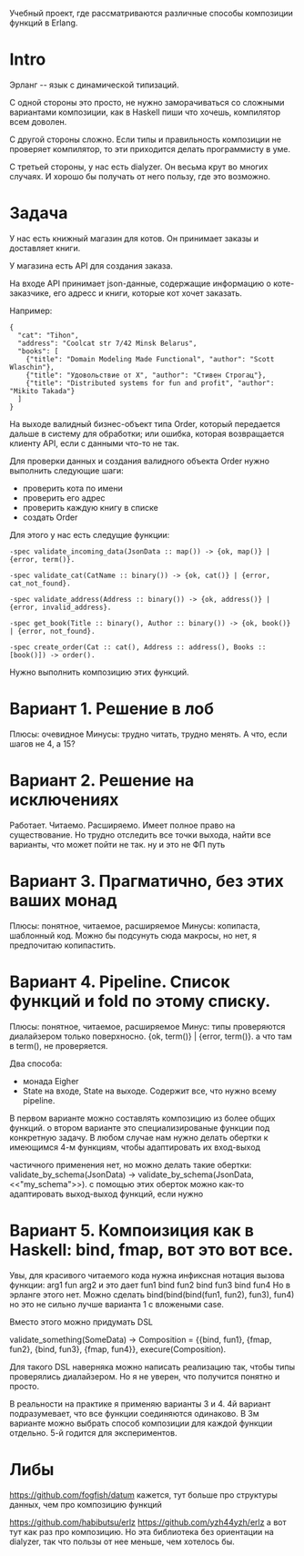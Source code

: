 Учебный проект, где рассматриваются различные способы композиции функций в Erlang.

# Intro

Эрланг -- язык с динамической типизаций.

С одной стороны это просто, не нужно заморачиваться со сложными вариантами композиции, как в Haskell пиши что хочешь, компилятор всем доволен.

С другой стороны сложно. Если типы и правильность композиции не проверяет компилятор, то эти приходится делать программисту в уме.

С третьей стороны, у нас есть dialyzer. Он весьма крут во многих случаях. И хорошо бы получать от него пользу, где это возможно.


# Задача

У нас есть книжный магазин для котов. Он принимает заказы и доставляет книги.

У магазина есть API для создания заказа.

На входе API принимает json-данные, содержащие информацию о коте-заказчике, его адресс и книги, которые кот хочет заказать.

Например:
```
{
  "cat": "Tihon",
  "address": "Coolcat str 7/42 Minsk Belarus",
  "books": [
    {"title": "Domain Modeling Made Functional", "author": "Scott Wlaschin"},
    {"title": "Удовольствие от Х", "author": "Стивен Строгац"},
    {"title": "Distributed systems for fun and profit", "author": "Mikito Takada"}
  ]
}
```

На выходе валидный бизнес-объект типа Order, который передается дальше в систему для обработки; или ошибка, которая возвращается клиенту API, если с данными что-то не так.

Для проверки данных и создания валидного объекта Order нужно выполнить следующие шаги:
- проверить кота по имени
- проверить его адрес
- проверить каждую книгу в списке
- создать Order

Для этого у нас есть следущие функции:
```
-spec validate_incoming_data(JsonData :: map()) -> {ok, map()} | {error, term()}.

-spec validate_cat(CatName :: binary()) -> {ok, cat()} | {error, cat_not_found}.

-spec validate_address(Address :: binary()) -> {ok, address()} | {error, invalid_address}.

-spec get_book(Title :: binary(), Author :: binary()) -> {ok, book()} | {error, not_found}.

-spec create_order(Cat :: cat(), Address :: address(), Books :: [book()]) -> order().
```

Нужно выполнить композицию этих функций.



# Вариант 1. Решение в лоб

Плюсы: очевидное
Минусы: трудно читать, трудно менять. А что, если шагов не 4, а 15?


# Вариант 2. Решение на исключениях

Работает. Читаемо. Расширяемо. Имеет полное право на существование.
Но трудно отследить все точки выхода, найти все варианты, что может пойти не так.
ну и это не ФП путь


# Вариант 3. Прагматично, без этих ваших монад

Плюсы: понятное, читаемое, расширяемое
Минусы: копипаста, шаблонный код. Можно бы подсунуть сюда макросы, но нет, я предпочитаю копипастить.


# Вариант 4. Pipeline. Список функций и fold по этому списку.

Плюсы: понятное, читаемое, расширяемое
Минус: типы проверяются диалайзером только поверхносно. {ok, term()} | {error, term()}.
а что там в term(), не проверяется.

Два способа:
- монада Eigher
- State на входе, State на выходе. Содержит все, что нужно всему pipeline.

В первом варианте можно составлять композицию из более общих функций.
о втором варианте это специализированые функции под конкретную задачу.
В любом случае нам нужно делать обертки к имеющимся 4-м функциям, чтобы адаптировать их вход-выход

частичного применения нет, но можно делать такие обертки:
validate_by_schema(JsonData) ->
    validate_by_schema(JsonData, <<"my_schema">>).
с помощью этих оберток можно как-то адаптировать выход-выход функций, если нужно


# Вариант 5. Компоизиция как в Haskell: bind, fmap, вот это вот все.

Увы, для красивого читаемого кода нужна инфиксная нотация вызова функции:
arg1 fun arg2
и это дает
fun1 bind fun2 bind fun3 bind fun4
Но в эрланге этого нет. Можно сделать
bind(bind(bind(fun1, fun2), fun3), fun4)
но это не сильно лучше варианта 1 с вложеными case.

Вместо этого можно придумать DSL

validate_something(SomeData) ->
    Composition = {{bind, fun1},
                   {fmap, fun2},
                   {bind, fun3},
                   {fmap, fun4}},
    execure(Composition).

Для такого DSL наверняка можно написать реализацию так, чтобы типы проверялись диалайзером.
Но я не уверен, что получится понятно и просто.

В реальности на практике я применяю варианты 3 и 4.
4й вариант подразумевает, что все функции соединяются одинаково.
В 3м варианте можно выбрать способ композиции для каждой функции отдельно.
5-й годится для экспериментов.


# Либы

https://github.com/fogfish/datum
кажется, тут больше про структуры данных, чем про композицию функций

https://github.com/habibutsu/erlz
https://github.com/yzh44yzh/erlz
а вот тут как раз про композицию. Но эта библиотека без ориентации на dialyzer, так что пользы от нее меньше, чем хотелось бы.
